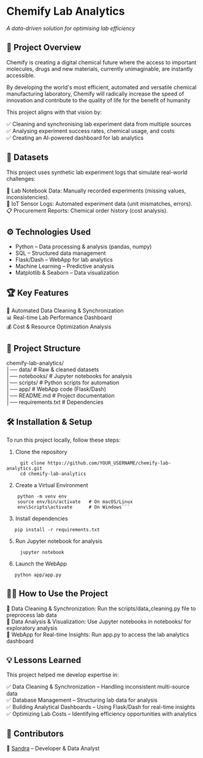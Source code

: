 
# Chemify Lab Analytics

_A data-driven solution for optimising lab efficiency_

## 📌 Project Overview

Chemify is creating a digital chemical future where the access to important molecules, drugs and new materials, currently unimaginable, are instantly accessible. 

By developing the world's most efficient, automated and versatile chemical manufacturing laboratory, Chemify will radically increase the speed of innovation and contribute to the quality of life for the benefit of humanity

This project aligns with that vision by:  

✅ Cleaning and synchronising lab experiment data from multiple sources  
✅ Analysing experiment success rates, chemical usage, and costs  
✅ Creating an AI-powered dashboard for lab analytics  

## 📂 Datasets  

This project uses synthetic lab experiment logs that simulate real-world challenges:  

🧪 Lab Notebook Data: Manually recorded experiments (missing values, inconsistencies).  
📡 IoT Sensor Logs: Automated experiment data (unit mismatches, errors).  
📋 Procurement Reports: Chemical order history (cost analysis).  

## ⚙️ Technologies Used  

- Python – Data processing & analysis (pandas, numpy)
- SQL – Structured data management
- Flask/Dash – WebApp for lab analytics
- Machine Learning – Predictive analysis
- Matplotlib & Seaborn – Data visualization

## 🏆 Key Features  

🚀 Automated Data Cleaning & Synchronization  
📊 Real-time Lab Performance Dashboard  
💰 Cost & Resource Optimization Analysis  

## 📖 Project Structure

chemify-lab-analytics/  
│── data/               # Raw & cleaned datasets  
│── notebooks/          # Jupyter notebooks for analysis  
│── scripts/            # Python scripts for automation  
│── app/                # WebApp code (Flask/Dash)  
│── README.md           # Project documentation  
│── requirements.txt    # Dependencies  

## 🛠 Installation & Setup

To run this project locally, follow these steps:

1. Clone the repository

```
     git clone https://github.com/YOUR_USERNAME/chemify-lab-analytics.git
     cd chemify-lab-analytics
```

2. Create a Virtual Environment

```
    python -m venv env  
    source env/bin/activate   # On macOS/Linux
    env\Scripts\activate      # On Windows```
```

3. Install dependencies

```
   pip install -r requirements.txt
```

5. Run Jupyter notebook for analysis

```
     jupyter notebook
```

6. Launch the WebApp

```
   python app/app.py
```


## 👩‍💻 How to Use the Project

🔹 Data Cleaning & Synchronization: Run the scripts/data_cleaning.py file to preprocess lab data  
🔹 Data Analysis & Visualization: Use Jupyter notebooks in notebooks/ for exploratory analysis  
🔹 WebApp for Real-time Insights: Run app.py to access the lab analytics dashboard  

## 💡 Lessons Learned

This project helped me develop expertise in:  

✅ Data Cleaning & Synchronization – Handling inconsistent multi-source data  
✅ Database Management – Structuring lab data for analysis  
✅ Building Analytical Dashboards – Using Flask/Dash for real-time insights  
✅ Optimizing Lab Costs – Identifying efficiency opportunities with analytics  

## 👥 Contributors

🔹 [Sandra](https://github.com/sandramtzd) – Developer & Data Analyst
